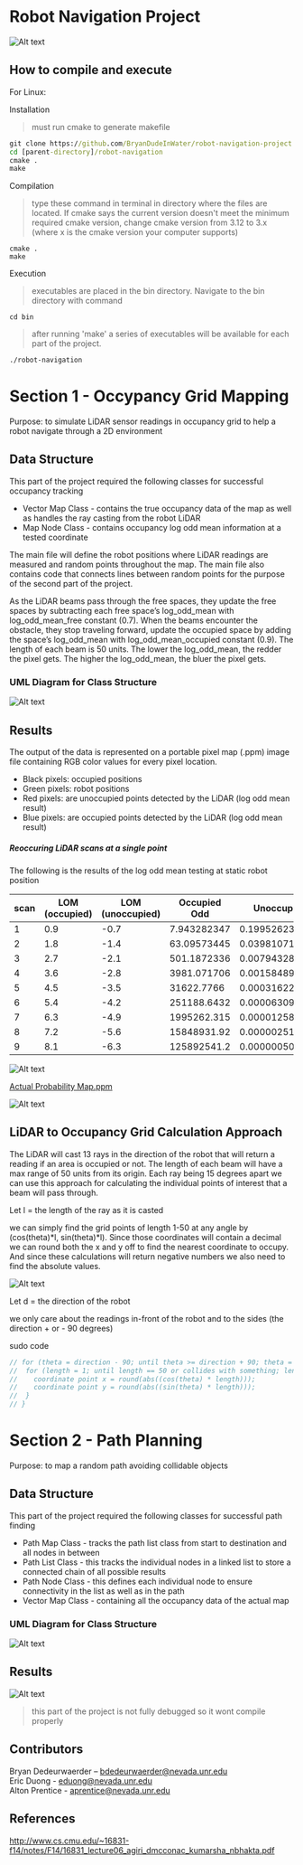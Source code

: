 # Robot Navigation Project

![Alt text](OccupancyMap.png?raw=true "Random Snakes Occupancy Map")

## How to compile and execute

For Linux:

Installation
> must run cmake to generate makefile

```cmd
git clone https://github.com/BryanDudeInWater/robot-navigation-project.git
cd [parent-directory]/robot-navigation
cmake .
make
```
Compilation
> type these command in terminal in directory where the files are located. If cmake says the current version doesn't meet the minimum required cmake version, change cmake version from 3.12 to 3.x (where x is the cmake version your computer supports)

```
cmake .
make
```

Execution
> executables are placed in the bin directory. Navigate to the bin directory with command

```
cd bin
```

> after running 'make' a series of executables will be available for each part of the project.

```cmd
./robot-navigation
```

# Section 1 - Occypancy Grid Mapping
Purpose: to simulate LiDAR sensor readings in occupancy grid to help a robot navigate through a 2D environment

## Data Structure
This part of the project required the following classes for successful occupancy tracking
- Vector Map Class - contains the true occupancy data of the map as well as handles the ray casting from the robot LiDAR
- Map Node Class - contains occupancy log odd mean information at a tested coordinate

The main file will define the robot positions where LiDAR readings are measured and random points throughout the map.
The main file also contains code that connects lines between random points for the purpose of the second part of the project.

As the LiDAR beams pass through the free spaces, they update the free spaces by subtracting each free space’s log_odd_mean with log_odd_mean_free constant (0.7). When the beams encounter the obstacle, they stop traveling forward, update the occupied space by adding the space’s log_odd_mean with log_odd_mean_occupied constant (0.9). The length of each beam is 50 units. The lower the log_odd_mean, the redder the pixel gets. The higher the log_odd_mean, the bluer the pixel gets.

### UML Diagram for Class Structure
![Alt text](OccupancyGridMappingUML.png?raw=true "Occupancy Grid Mapping Class UML")

## Results

The output of the data is represented on a portable pixel map (.ppm) image file containing RGB color values for every pixel location.
- Black pixels: occupied positions
- Green pixels: robot positions
- Red pixels: are unoccupied points detected by the LiDAR (log odd mean result)
- Blue pixels: are occupied points detected by the LiDAR (log odd mean result)

##### Reoccuring LiDAR scans at a single point

The following is the results of the log odd mean testing at static robot position

|scan |	LOM (occupied) | LOM (unoccupied) | Occupied Odd | Unoccupied Odd |
|-----|----------------|------------------|--------------|----------------|
| 1	  | 0.9	           | -0.7             |	7.943282347  | 	0.1995262315  |
| 2	  | 1.8	           | -1.4             |	63.09573445  |	0.03981071706 | 
| 3	  | 2.7	           | -2.1             |	501.1872336  |	0.007943282347|
| 4	  | 3.6	           | -2.8             |	3981.071706  |	0.001584893192|
| 5	  | 4.5            |	-3.5          |	31622.7766   |	0.000316227766|
| 6	  | 5.4            |	-4.2          |	251188.6432  |	0.00006309573445|
| 7	  | 6.3            |	-4.9          |1995262.315	 |0.00001258925412|
| 8   | 7.2            |	-5.6          |	15848931.92	 |0.000002511886432|
| 9	  | 8.1            |	-6.3          |	125892541.2	 |0.0000005011872336|

![Alt text](OccupancyResults.png?raw=true "Occupancy Results")

<a href="probability-map.ppm" download="probability-map.ppm">Actual Probability Map.ppm</a>

![Alt text](Probability-map.png?raw=true "Probability Map")

## LiDAR to Occupancy Grid Calculation Approach

The LiDAR will cast 13 rays in the direction of the robot that will return a reading if an area is occupied or not. The length of each beam will have a max range of 50 units from its origin. Each ray being 15 degrees apart we can use this approach for calculating the individual points of interest that a beam will pass through.

Let l = the length of the ray as it is casted

we can simply find the grid points of length 1-50 at any angle by (cos(theta)*l, sin(theta)*l). Since those coordinates will contain a decimal we can round both the x and y off to find the nearest coordinate to occupy. And since these calculations will return negative numbers we also need to find the absolute values.

![Alt text](Calculations.png?raw=true "Calculations")

Let d = the direction of the robot

we only care about the readings in-front of the robot and to the sides (the direction + or - 90 degrees)

sudo code

```cpp
// for (theta = direction - 90; until theta >= direction + 90; theta = theta + 15 ) {
//  for (length = 1; until length == 50 or collides with something; length++) {
//    coordinate point x = round(abs((cos(theta) * length)));
//    coordinate point y = round(abs((sin(theta) * length)));
//  }
// }
```

# Section 2 - Path Planning
Purpose: to map a random path avoiding collidable objects

## Data Structure
This part of the project required the following classes for successful path finding
- Path Map Class - tracks the path list class from start to destination and all nodes in between
- Path List Class - this tracks the individual nodes in a linked list to store a connected chain of all possible results
- Path Node Class - this defines each individual node to ensure connectivity in the list as well as in the path
- Vector Map Class - containing all the occupancy data of the actual map

### UML Diagram for Class Structure

![Alt text](PathPlanning.png?raw=true "Path Planning Class UML")

## Results

![Alt text](RandomLines.png?raw=true "Randomly connected lines")


> this part of the project is not fully debugged so it wont compile properly

## Contributors
Bryan Dedeurwaerder – bdedeurwaerder@nevada.unr.edu  
Eric Duong - eduong@nevada.unr.edu  
Alton Prentice - aprentice@nevada.unr.edu  

## References

http://www.cs.cmu.edu/~16831-f14/notes/F14/16831_lecture06_agiri_dmcconac_kumarsha_nbhakta.pdf
